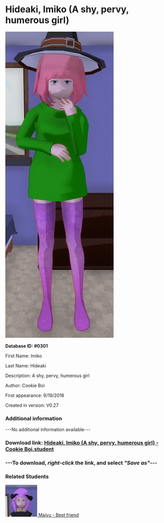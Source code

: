 # Hideaki, Imiko (A shy, pervy, humerous girl)

<img src="../../Files/Images/Hideaki, Imiko (A shy, pervy, humerous girl).png" title="Hideaki, Imiko (A shy, pervy, humerous girl) - Cookie Boi">

**Database ID: #0301**

First Name: Imiko

Last Name: Hideaki

Description: A shy, pervy, humerous girl

Author: Cookie Boi

First appearance: 9/19/2018

Created in version: V0.27

### Additional information

---No additional information available---

### Download link: <a href="https://raw.githubusercontent.com/Arbiter1223/Daigaku-Gurashi-Custom-Students/master/Files/Student%20Files/Hideaki%2C%20Imiko%20(A%20shy%2C%20pervy%2C%20humerous%20girl)%20-%20Cookie%20Boi.student">Hideaki, Imiko (A shy, pervy, humerous girl) - Cookie Boi.student</a>

### ---**To download, _right-click_ the link, and select _"Save as"_**---

### Related Students

<a href="Takasugi, Maiyu (A silly, confident, pervy girl).md"><img src="../../Files/Thumbs/Takasugi, Maiyu (A silly, confident, pervy girl).png" height="100" width="100" title="Takasugi, Maiyu (A silly, confident, pervy girl) - Cookie Boi, V1.00"></a><a href="Takasugi, Maiyu (A silly, confident, pervy girl).md"> Maiyu - Best friend</a>

